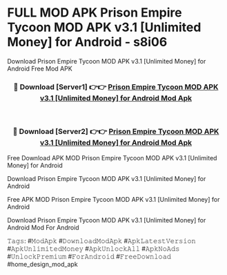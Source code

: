 # FULL MOD APK Prison Empire Tycoon MOD APK v3.1 [Unlimited Money] for Android - s8i06
Download Prison Empire Tycoon MOD APK v3.1 [Unlimited Money] for Android Free Mod APK

<div align="center">
<h3>🔴 Download [Server1] 👉👉 <a href="https://apk-comot.site?title=Prison_Empire_Tycoon_MOD_APK_v3.1_[Unlimited_Money]_for_Android">Prison Empire Tycoon MOD APK v3.1 [Unlimited Money] for Android Mod Apk</a></h3><br>

<h3>🔴 Download [Server2] 👉👉 <a href="https://apk-comot.site?title=Prison_Empire_Tycoon_MOD_APK_v3.1_[Unlimited_Money]_for_Android">Prison Empire Tycoon MOD APK v3.1 [Unlimited Money] for Android Mod Apk</a></h3>
</div>


Free Download APK MOD Prison Empire Tycoon MOD APK v3.1 [Unlimited Money] for Android

Download Prison Empire Tycoon MOD APK v3.1 [Unlimited Money] for Android 

Free APK MOD Prison Empire Tycoon MOD APK v3.1 [Unlimited Money] for Android 

Download Prison Empire Tycoon MOD APK v3.1 [Unlimited Money] for Android Mod For Android

𝚃𝚊𝚐𝚜: #𝙼𝚘𝚍𝙰𝚙𝚔 #𝙳𝚘𝚠𝚗𝚕𝚘𝚊𝚍𝙼𝚘𝚍𝙰𝚙𝚔 #𝙰𝚙𝚔𝙻𝚊𝚝𝚎𝚜𝚝𝚅𝚎𝚛𝚜𝚒𝚘𝚗 #𝙰𝚙𝚔𝚄𝚗𝚕𝚒𝚖𝚒𝚝𝚎𝚍𝙼𝚘𝚗𝚎𝚢 #𝙰𝚙𝚔𝚄𝚗𝚕𝚘𝚌𝚔𝙰𝚕𝚕 #𝙰𝚙𝚔𝙽𝚘𝙰𝚍𝚜 #𝚄𝚗𝚕𝚘𝚌𝚔𝙿𝚛𝚎𝚖𝚒𝚞𝚖 #𝙵𝚘𝚛𝙰𝚗𝚍𝚛𝚘𝚒𝚍 #𝙵𝚛𝚎𝚎𝙳𝚘𝚠𝚗𝚕𝚘𝚊𝚍 #home_design_mod_apk